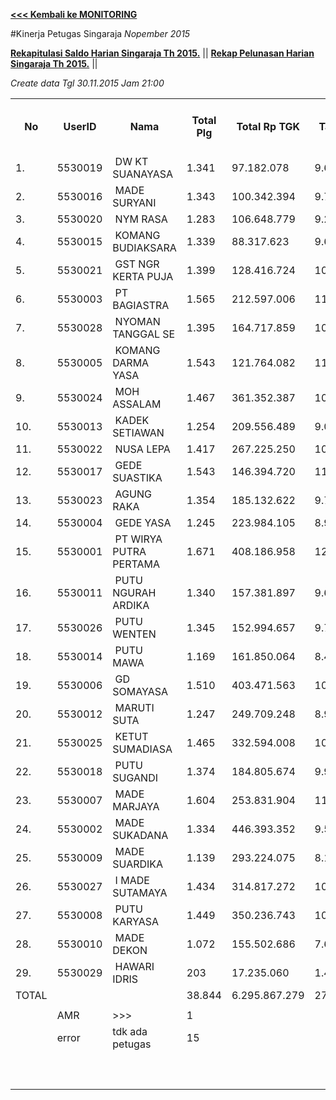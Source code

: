 **[<<< Kembali ke MONITORING](https://github.com/suriawan/Area-Bali-Utara/blob/master/TUSBUNG.md)**

#Kinerja Petugas Singaraja
_Nopember 2015_

**[Rekapitulasi Saldo Harian Singaraja Th 2015.](https://github.com/suriawan/Area-Bali-Utara/blob/master/SaldoHarian-Singaraja-2015.md)** ||
**[Rekap Pelunasan Harian Singaraja Th 2015.](https://github.com/suriawan/Area-Bali-Utara/blob/master/RealisasiLunas-Sgr-2015.md)** ||



_Create data Tgl 30.11.2015 Jam 21:00_

<table><tbody><tr><th>No</th><th>UserID</th><th>Nama</th><th>Total Plg</th><th>Total Rp TGK</th><th>Target TGK</th><th>Realisasi Saldo TGK (Blm Lunas)</th><th>% Pencapaian Thd Target TGK</th><th>PK 2 Bln - Blm Lunas</th><th>PK 3 Bln - Blm Lunas</th></tr><tr><td>1.</td><td>5530019</td><td>&nbsp;DW KT SUANAYASA</td><td>1.341</td><td>97.182.078</td><td>9.664.480</td><td>1.883.272</td><td>181%</td><td>5</td><td>0</td></tr><tr><td>2.</td><td>5530016</td><td>&nbsp;MADE SURYANI</td><td>1.343</td><td>100.342.394</td><td>9.705.374</td><td>1.849.617</td><td>181%</td><td>0</td><td>0</td></tr><tr><td>3.</td><td>5530020</td><td>&nbsp;NYM RASA</td><td>1.283</td><td>106.648.779</td><td>9.249.909</td><td>1.534.470</td><td>183%</td><td>0</td><td>0</td></tr><tr><td>4.</td><td>5530015</td><td>&nbsp;KOMANG BUDIAKSARA</td><td>1.339</td><td>88.317.623</td><td>9.665.239</td><td>2.381.644</td><td>175%</td><td>1</td><td>0</td></tr><tr><td>5.</td><td>5530021</td><td>&nbsp;GST NGR KERTA PUJA</td><td>1.399</td><td>128.416.724</td><td>10.088.251</td><td>5.665.977</td><td>144%</td><td>2</td><td>1</td></tr><tr><td>6.</td><td>5530003</td><td>&nbsp;PT BAGIASTRA</td><td>1.565</td><td>212.597.006</td><td>11.295.129</td><td>6.155.892</td><td>145%</td><td>3</td><td>0</td></tr><tr><td>7.</td><td>5530028</td><td>&nbsp;NYOMAN TANGGAL SE</td><td>1.395</td><td>164.717.859</td><td>10.022.907</td><td>5.660.971</td><td>144%</td><td>5</td><td>0</td></tr><tr><td>8.</td><td>5530005</td><td>&nbsp;KOMANG DARMA YASA</td><td>1.543</td><td>121.764.082</td><td>11.113.822</td><td>5.215.550</td><td>153%</td><td>7</td><td>0</td></tr><tr><td>9.</td><td>5530024</td><td>&nbsp;MOH ASSALAM</td><td>1.467</td><td>361.352.387</td><td>10.501.688</td><td>7.478.802</td><td>129%</td><td>7</td><td>0</td></tr><tr><td>10.</td><td>5530013</td><td>&nbsp;KADEK SETIAWAN</td><td>1.254</td><td>209.556.489</td><td>9.040.093</td><td>5.312.913</td><td>141%</td><td>0</td><td>1</td></tr><tr><td>11.</td><td>5530022</td><td>&nbsp;NUSA LEPA</td><td>1.417</td><td>267.225.250</td><td>10.193.069</td><td>3.002.283</td><td>171%</td><td>1</td><td>1</td></tr><tr><td>12.</td><td>5530017</td><td>&nbsp;GEDE SUASTIKA</td><td>1.543</td><td>146.394.720</td><td>11.101.715</td><td>6.812.545</td><td>139%</td><td>5</td><td>0</td></tr><tr><td>13.</td><td>5530023</td><td>&nbsp;AGUNG RAKA</td><td>1.354</td><td>185.132.622</td><td>9.751.898</td><td>8.659.357</td><td>111%</td><td>1</td><td>0</td></tr><tr><td>14.</td><td>5530004</td><td>&nbsp;GEDE YASA</td><td>1.245</td><td>223.984.105</td><td>8.950.516</td><td>7.271.957</td><td>119%</td><td>6</td><td>0</td></tr><tr><td>15.</td><td>5530001</td><td>&nbsp;PT WIRYA PUTRA PERTAMA</td><td>1.671</td><td>408.186.958</td><td>12.048.159</td><td>11.963.533</td><td>101%</td><td>10</td><td>0</td></tr><tr><td>16.</td><td>5530011</td><td>&nbsp;PUTU NGURAH ARDIKA</td><td>1.340</td><td>157.381.897</td><td>9.647.988</td><td>3.535.137</td><td>163%</td><td>2</td><td>0</td></tr><tr><td>17.</td><td>5530026</td><td>&nbsp;PUTU WENTEN</td><td>1.345</td><td>152.994.657</td><td>9.726.408</td><td>12.339.097</td><td>73%</td><td>9</td><td>1</td></tr><tr><td>18.</td><td>5530014</td><td>&nbsp;PUTU MAWA</td><td>1.169</td><td>161.850.064</td><td>8.451.989</td><td>4.502.612</td><td>147%</td><td>2</td><td>0</td></tr><tr><td>19.</td><td>5530006</td><td>&nbsp;GD SOMAYASA</td><td>1.510</td><td>403.471.563</td><td>10.809.687</td><td>7.140.156</td><td>134%</td><td>1</td><td>0</td></tr><tr><td>20.</td><td>5530012</td><td>&nbsp;MARUTI SUTA</td><td>1.247</td><td>249.709.248</td><td>8.957.976</td><td>12.604.167</td><td>59%</td><td>16</td><td>0</td></tr><tr><td>21.</td><td>5530025</td><td>&nbsp;KETUT SUMADIASA</td><td>1.465</td><td>332.594.008</td><td>10.572.085</td><td>3.088.473</td><td>171%</td><td>0</td><td>0</td></tr><tr><td>22.</td><td>5530018</td><td>&nbsp;PUTU SUGANDI</td><td>1.374</td><td>184.805.674</td><td>9.902.515</td><td>13.233.225</td><td>66%</td><td>15</td><td>0</td></tr><tr><td>23.</td><td>5530007</td><td>&nbsp;MADE MARJAYA</td><td>1.604</td><td>253.831.904</td><td>11.526.419</td><td>14.222.155</td><td>77%</td><td>6</td><td>1</td></tr><tr><td>24.</td><td>5530002</td><td>&nbsp;MADE SUKADANA</td><td>1.334</td><td>446.393.352</td><td>9.527.167</td><td>13.478.347</td><td>59%</td><td>2</td><td>0</td></tr><tr><td>25.</td><td>5530009</td><td>&nbsp;MADE SUARDIKA</td><td>1.139</td><td>293.224.075</td><td>8.122.274</td><td>7.846.475</td><td>103%</td><td>6</td><td>0</td></tr><tr><td>26.</td><td>5530027</td><td>&nbsp;I MADE SUTAMAYA</td><td>1.434</td><td>314.817.272</td><td>10.292.935</td><td>22.018.757</td><td>-14%</td><td>33</td><td>0</td></tr><tr><td>27.</td><td>5530008</td><td>&nbsp;PUTU KARYASA</td><td>1.449</td><td>350.236.743</td><td>10.337.684</td><td>28.437.478</td><td>-75%</td><td>7</td><td>0</td></tr><tr><td>28.</td><td>5530010</td><td>&nbsp;MADE DEKON</td><td>1.072</td><td>155.502.686</td><td>7.696.842</td><td>22.151.398</td><td>-88%</td><td>14</td><td>0</td></tr><tr><td>29.</td><td>5530029</td><td>&nbsp;HAWARI IDRIS</td><td>203</td><td>17.235.060</td><td>1.463.533</td><td>4.235.498</td><td>-89%</td><td>15</td><td>0</td></tr><tr><td>TOTAL</td><td> </td><td> </td><td>38.844</td><td>6.295.867.279</td><td>279.427.751</td><td>249.681.758</td><td>111%</td><td>181</td><td>5</td></tr><tr><td> </td><td> </td><td> </td><td> </td><td> </td><td> </td><td> </td><td> </td><td> </td><td> </td></tr><tr><td> </td><td>AMR</td><td>&gt;&gt;&gt;</td><td>1</td><td> </td><td> </td><td> 4.501.831 </td><td> </td><td> </td><td> </td></tr><tr><td> </td><td>error</td><td>tdk ada petugas</td><td>15</td><td> </td><td> </td><td> 8.753.253 </td><td> </td><td>0</td><td>15</td></tr><tr><td> </td><td> </td><td> </td><td> </td><td> </td><td> </td><td> 13.255.084 </td><td> </td><td> </td><td> </td></tr><tr><td> </td><td> </td><td> </td><td> </td><td> </td><td> </td><td> </td><td> </td><td> </td><td> </td></tr><tr><td> </td><td> </td><td> </td><td> </td><td> </td><td> </td><td> 262.936.842 </td><td> </td><td> </td><td> </td></tr></tbody></table>
